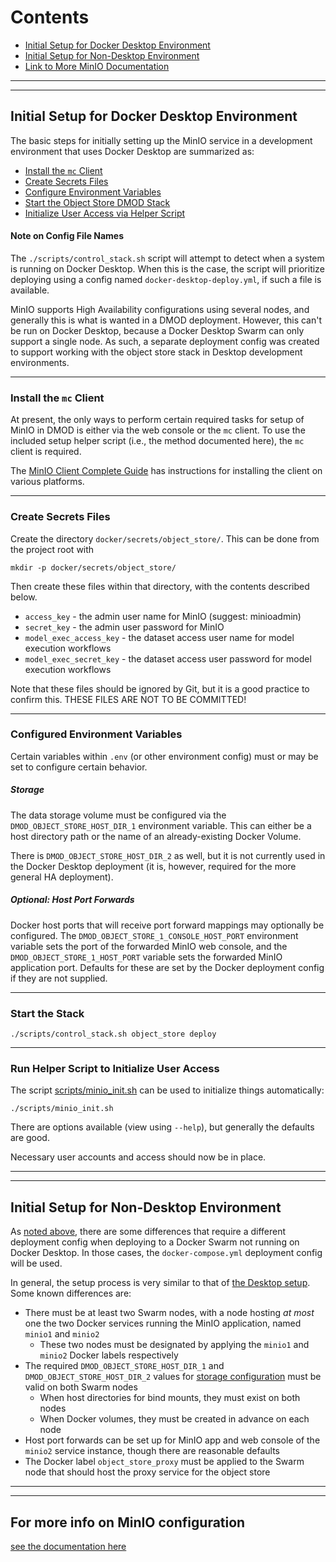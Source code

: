 # Contents
* [Initial Setup for Docker Desktop Environment](#initial-setup-for-docker-desktop-environment)
* [Initial Setup for Non-Desktop Environment](#initial-setup-for-non-desktop-environment)
* [Link to More MinIO Documentation](#for-more-info-on-minio-configuration)

****
****
## Initial Setup for Docker Desktop Environment

The basic steps for initially setting up the MinIO service in a development environment that uses Docker Desktop are summarized as:

* [Install the `mc` Client](#install-the-mc-client)
* [Create Secrets Files](#create-secrets-files)
* [Configure Environment Variables](#configured-environment-variables)
* [Start the Object Store DMOD Stack](#start-the-stack)
* [Initialize User Access via Helper Script](#run-helper-script-to-initialize-user-access)

#### Note on Config File Names
The `./scripts/control_stack.sh` script will attempt to detect when a system is running on Docker Desktop.  When this is the case, the script will prioritize deploying using a config named `docker-desktop-deploy.yml`, if such a file is available.  

MinIO supports High Availability configurations using several nodes, and generally this is what is wanted in a DMOD deployment.  However, this can't be run on Docker Desktop, because a Docker Desktop Swarm can only support a single node.  As such, a separate deployment config was created to support working with the object store stack in Desktop development environments. 

****
### Install the `mc` Client

At present, the only ways to perform certain required tasks for setup of MinIO in DMOD is either via the web console or the `mc` client.   To use the included setup helper script (i.e., the method documented here), the `mc` client is required.

The [MinIO Client Complete Guide](https://docs.min.io/docs/minio-client-complete-guide) has instructions for installing the client on various platforms.  

****
### Create Secrets Files

Create the directory `docker/secrets/object_store/`.  This can be done from the project root with

```
mkdir -p docker/secrets/object_store/
```

Then create these files within that directory, with the contents described below.

* `access_key` - the admin user name for MinIO (suggest: minioadmin)
* `secret_key` - the admin user password for MinIO
* `model_exec_access_key` - the dataset access user name for model execution workflows
* `model_exec_secret_key` - the dataset access user password for model execution workflows

Note that these files should be ignored by Git, but it is a good practice to confirm this.  THESE FILES ARE NOT TO BE COMMITTED!
****
### Configured Environment Variables

Certain variables within `.env` (or other environment config) must or may be set to configure certain behavior.

##### Storage 
The data storage volume must be configured via the `DMOD_OBJECT_STORE_HOST_DIR_1` environment variable.  This can either be a host directory path or the name of an already-existing Docker Volume.

There is `DMOD_OBJECT_STORE_HOST_DIR_2` as well, but it is not currently used in the Docker Desktop deployment (it is, however, required for the more general HA deployment).

##### Optional: Host Port Forwards
Docker host ports that will receive port forward mappings may optionally be configured.  The `DMOD_OBJECT_STORE_1_CONSOLE_HOST_PORT` environment variable sets the port of the forwarded MinIO web console, and the `DMOD_OBJECT_STORE_1_HOST_PORT` variable sets the forwarded MinIO application port.  Defaults for these are set by the Docker deployment config if they are not supplied.

****
### Start the Stack
```
./scripts/control_stack.sh object_store deploy
```
****
### Run Helper Script to Initialize User Access 

The script [scripts/minio_init.sh](../../scripts/minio_init.sh) can be used to initialize things automatically:

```
./scripts/minio_init.sh
```

There are options available (view using `--help`), but generally the defaults are good.

Necessary user accounts and access should now be in place.  

*****
*****
## Initial Setup for Non-Desktop Environment

As [noted above](#note-on-config-file-names), there are some differences that require a different deployment config when deploying to a Docker Swarm not running on Docker Desktop.  In those cases, the `docker-compose.yml` deployment config will be used.

In general, the setup process is very similar to that of [the Desktop setup](#initial-setup-for-docker-desktop-environment). Some known differences are:
* There must be at least two Swarm nodes, with a node hosting _at most_ one the two Docker services running the MinIO application, named `minio1` and `minio2`
  * These two nodes must be designated by applying the `minio1` and `minio2` Docker labels respectively
* The required `DMOD_OBJECT_STORE_HOST_DIR_1` and `DMOD_OBJECT_STORE_HOST_DIR_2` values for [storage configuration](#configured-environment-variables) must be valid on both Swarm nodes
  * When host directories for bind mounts, they must exist on both nodes
  * When Docker volumes, they must be created in advance on each node
* Host port forwards can be set up for MinIO app and web console of the `minio2` service instance, though there are reasonable defaults
* The Docker label `object_store_proxy` must be applied to the Swarm node that should host the proxy service for the object store

****
****
## For more info on MinIO configuration

[see the documentation here](https://docs.min.io/docs/minio-server-configuration-guide.html)
